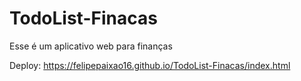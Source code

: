 # TodoList-Finacas
 Esse é um aplicativo web para finanças

Deploy: https://felipepaixao16.github.io/TodoList-Finacas/index.html

